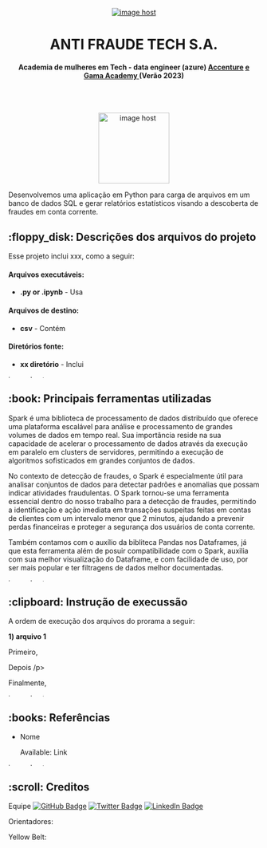 <p align="center"> 
<a href="https://imgbox.com/hdeygBol" target="_blank"><img src="https://images2.imgbox.com/95/76/hdeygBol_o.jpeg" alt="image host"/></a>
</p>
<h1 align="center"> ANTI FRAUDE TECH S.A. </h1>
<h4 align="center"> Academia de mulheres em Tech - data engineer (azure) <a href="https://www.linkedin.com/company/accenture/">Accenture</a> <a href="https://www.linkedin.com/school/gama-academy/">e Gama Academy </a>(Verão 2023) </h4>

<br>
</br>
<p align="center"> 
<a href="https://imgbox.com/mlNPr8ij" target="_blank"><img src="https://images2.imgbox.com/aa/35/mlNPr8ij_o.gif" alt="image host" height="142px"/></a>
</p>

<p>Desenvolvemos uma aplicação em Python para carga de arquivos em um banco de dados SQL e gerar relatórios estatísticos visando a descoberta de fraudes em conta corrente.</p>

<h2> :floppy_disk: Descrições dos arquivos do projeto</h2>

<p>Esse projeto inclui xxx, como a seguir:</p>
<h4>Arquivos executáveis:</h4>
<ul>
  <li><b>.py or .ipynb</b> - Usa </li>
</ul>

<h4>Arquivos de destino:</h4>
<ul>
  <li><b>csv</b> - Contém </li>
</ul>

<h4>Diretórios fonte:</h4>
<ul>
  <li><b>xx diretório</b> - Inclui </li>
</ul>

<a href="https://imgbox.com/3tZuCnVg" target="_blank"><img src="https://images2.imgbox.com/42/88/3tZuCnVg_o.png" alt="image host" height="5px" width="900px"/></a>

<h2> :book: Principais ferramentas utilizadas </h2>

<p>Spark é uma biblioteca de processamento de dados distribuído que oferece uma plataforma escalável para análise e processamento de grandes volumes de dados em tempo real. Sua importância reside na sua capacidade de acelerar o processamento de dados através da execução em paralelo em clusters de servidores, permitindo a execução de algoritmos sofisticados em grandes conjuntos de dados.

No contexto de detecção de fraudes, o Spark é especialmente útil para analisar conjuntos de dados para detectar padrões e anomalias que possam indicar atividades fraudulentas. O Spark tornou-se uma ferramenta essencial dentro do nosso trabalho para a detecção de fraudes, permitindo a identificação e ação imediata em transações suspeitas feitas em contas de clientes com um intervalo menor que 2 minutos, ajudando a prevenir perdas financeiras e proteger a segurança dos usuários de conta corrente.</p>

<p>Também contamos com o auxílio da bibliteca Pandas nos Dataframes, já que esta ferramenta além de posuir compatibilidade com o Spark, auxilia com sua melhor visualização do Dataframe, e com facilidade de uso, por ser mais popular e ter filtragens de dados melhor documentadas.</p>

<a href="https://imgbox.com/3tZuCnVg" target="_blank"><img src="https://images2.imgbox.com/42/88/3tZuCnVg_o.png" alt="image host" height="5px" width="900px"/></a>

<h2> :clipboard: Instrução de execussão</h2>
<p>A ordem de execução dos arquivos do prorama a seguir:</p>
<p><b>1) arquivo 1</b></p>
<p>Primeiro, </p>
<p>Depois /p>
<p>Finalmente, </p>

<a href="https://imgbox.com/3tZuCnVg" target="_blank"><img src="https://images2.imgbox.com/42/88/3tZuCnVg_o.png" alt="image host" height="5px" width="900px"/></a>

<h2> :books: Referências</h2>
<ul>
  <li><p>Nome </p>
      <p>Available: Link</p>
  </li>
</ul>

<a href="https://imgbox.com/3tZuCnVg" target="_blank"><img src="https://images2.imgbox.com/42/88/3tZuCnVg_o.png" alt="image host" height="5px" width="900px"/></a>

<!-- CRÉDITOS -->
<h2 id="creditos"> :scroll: Creditos</h2>

Equipe
[![GitHub Badge](https://img.shields.io/badge/GitHub-100000?style=for-the-badge&logo=github&logoColor=white)](url)
[![Twitter Badge](https://img.shields.io/badge/Twitter-1DA1F2?style=for-the-badge&logo=twitter&logoColor=white)](url)
[![LinkedIn Badge](https://img.shields.io/badge/LinkedIn-0077B5?style=for-the-badge&logo=linkedin&logoColor=white)](url)

Orientadores:

Yellow Belt:
